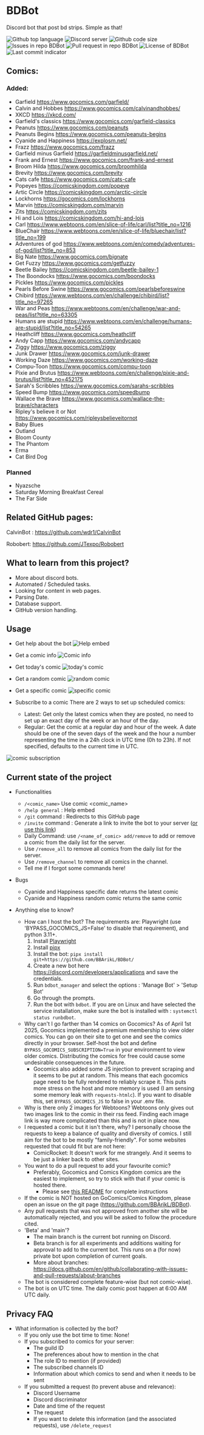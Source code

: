 # BDBot

Discord bot that post bd strips. Simple as that!

<img src="https://img.shields.io/github/languages/top/BBArikL/BDBot" alt="Github top language"/>
<img src="https://img.shields.io/discord/982838016945033247" alt="Discord server">
<img src="https://img.shields.io/github/languages/code-size/BBArikL/BDBot" alt="Github code size">
<img src="https://img.shields.io/github/issues/BBArikL/BDBot" alt="Issues in repo BDBot">
<img src="https://img.shields.io/github/issues-pr/BBArikL/BDBot" alt="Pull request in repo BDBot">
<img src="https://img.shields.io/github/license/BBArikL/BDBot" alt="License of BDBot">
<img src="https://img.shields.io/github/last-commit/BBArikL/BDBot" alt="Last commit indicator">

## Comics:
### Added:
- Garfield https://www.gocomics.com/garfield/
- Calvin and Hobbes https://www.gocomics.com/calvinandhobbes/
- XKCD https://xkcd.com/
- Garfield's classics https://www.gocomics.com/garfield-classics
- Peanuts https://www.gocomics.com/peanuts
- Peanuts Begins https://www.gocomics.com/peanuts-begins
- Cyanide and Happiness https://explosm.net/
- Frazz https://www.gocomics.com/frazz
- Garfield minus Garfield https://garfieldminusgarfield.net/
- Frank and Ernest https://www.gocomics.com/frank-and-ernest
- Broom Hilda https://www.gocomics.com/broomhilda
- Brevity https://www.gocomics.com/brevity
- Cats cafe https://www.gocomics.com/cats-cafe
- Popeyes https://comicskingdom.com/popeye
- Artic Circle https://comicskingdom.com/arctic-circle
- Lockhorns https://gocomics.com/lockhorns
- Marvin https://comicskingdom.com/marvin
- Zits https://comicskingdom.com/zits
- Hi and Lois https://comicskingdom.com/hi-and-lois
- Carl https://www.webtoons.com/en/slice-of-life/carl/list?title_no=1216
- BlueChair https://www.webtoons.com/en/slice-of-life/bluechair/list?title_no=199
- Adventures of god https://www.webtoons.com/en/comedy/adventures-of-god/list?title_no=853
- Big Nate https://www.gocomics.com/bignate
- Get Fuzzy https://www.gocomics.com/getfuzzy
- Beetle Bailey https://comicskingdom.com/beetle-bailey-1
- The Boondocks https://www.gocomics.com/boondocks
- Pickles https://www.gocomics.com/pickles
- Pearls Before Swine https://www.gocomics.com/pearlsbeforeswine
- Chibird https://www.webtoons.com/en/challenge/chibird/list?title_no=97265
- War and Peas https://www.webtoons.com/en/challenge/war-and-peas/list?title_no=63305
- Humans are stupid https://www.webtoons.com/en/challenge/humans-are-stupid/list?title_no=54265
- Heathcliff https://www.gocomics.com/heathcliff
- Andy Capp https://www.gocomics.com/andycapp
- Ziggy https://www.gocomics.com/ziggy 
- Junk Drawer https://www.gocomics.com/junk-drawer
- Working Daze https://www.gocomics.com/working-daze
- Compu-Toon https://www.gocomics.com/compu-toon
- Pixie and Brutus https://www.webtoons.com/en/challenge/pixie-and-brutus/list?title_no=452175
- Sarah's Scribbles https://www.gocomics.com/sarahs-scribbles
- Speed Bump https://www.gocomics.com/speedbump
- Wallace the Brave https://www.gocomics.com/wallace-the-brave/characters
- Ripley's believe it or Not https://www.gocomics.com/ripleysbelieveitornot
- Baby Blues
- Outland
- Bloom County
- The Phantom
- Erma
- Cat Bird Dog

### Planned
- Nyazsche
- Saturday Morning Breakfast Cereal
- The Far Side

## Related GitHub pages: 
CalvinBot : https://github.com/wdr1/CalvinBot

Robobert: https://github.com/JTexpo/Robobert

## What to learn from this project?
- More about discord bots.
- Automated / Scheduled tasks.
- Looking for content in web pages.
- Parsing Date.
- Database support.
- GitHub version handling.

## Usage
- Get help about the bot
![Help embed](https://github.com/BBArikL/BDBot/blob/assets/help.png)

- Get a comic info
![Comic info](https://github.com/BBArikL/BDBot/blob/assets/comic-info.png)

- Get today's comic
![today's comic](https://github.com/BBArikL/BDBot/blob/assets/comic-demo-1.png)

- Get a random comic
![random comic](https://github.com/BBArikL/BDBot/blob/assets/comic-demo-2.png)

- Get a specific comic
![specific comic](https://github.com/BBArikL/BDBot/blob/assets/comic-demo-3.png)

- Subscribe to a comic
There are 2 ways to set up scheduled comics: 
  - Latest: Get only the latest comics when they are posted, no need to set up an exact day of the week or an hour of the day.
  - Regular: Get the comic at a regular day and hour of the week. A date should be one of the seven days of the week and the hour a number representing the time in a 24h clock in UTC time (0h to 23h). If not specified, defaults to the current time in UTC.

![comic subscription](https://github.com/BBArikL/BDBot/blob/assets/comic-demo-4.png)

## Current state of the project
- Functionalities
  - `/<comic_name>` Use comic <comic_name>
  - `/help general` : Help embed
  - `/git` command : Redirects to this GitHub page
  - `/invite` command : Generate a link to invite the bot to your server ([or use this link](https://discord.com/api/oauth2/authorize?client_id=807780409362481163&permissions=0&scope=bot))
  - Daily Command: use `/<name_of_comic> add/remove` to add or remove a comic from the daily list for the server.
  - Use `/remove_all` to remove all comics from the daily list for the server.
  - Use `/remove_channel` to remove all comics in the channel.
  - Tell me if I forgot some commands here!

- Bugs
  - Cyanide and Happiness specific date returns the latest comic
  - Cyanide and Happiness random comic returns the same comic
 
- Anything else to know?
  - How can I host the bot? The requirements are: Playwright (use 'BYPASS_GOCOMICS_JS=False' to disable that requirement), and python 3.11+.
    1. Install [Playwright](https://playwright.dev/)
    2. Install [pipx](https://pipx.pypa.io/latest/installation/)
    3. Install the bot: `pipx install git+https://github.com/BBArikL/BDBot/`
    4. Create a new bot here https://discord.com/developers/applications and save the credentials.
    5. Run `bdbot_manager` and select the options : 'Manage Bot' > 'Setup Bot'
    6. Go through the prompts.
    7. Run the bot with `bdbot`. If you are on Linux and have selected the service installation, make sure the bot is installed with : `systemctl status runbdbot`.
  - Why can't I go farther than 14 comics on Gocomics? As of April 1st 2025, Gocomics implemented a premium membership to view older comics. You can go on their site to get one and see the comics directly in your browser. Self-host the bot and define `BYPASS_GOCOMICS_SUBSCRIPTION=True` in your environment to view older comics. Distributing the comics for free could cause some undesirable consequences in the future. 
    - Gocomics also added some JS injection to prevent scraping and it seems to be put at random. This means that each gocomics page need to be fully rendered to reliably scrape it. This puts more stress on the host and more memory is used (I am sensing some memory leak with `requests-htmlc`). If you want to disable this, set `BYPASS_GOCOMICS_JS` to false in your .env file. 
  - Why is there only 2 images for Webtoons? Webtoons only gives out two images link to the comic in their rss feed. Finding each image link is way more complicated than this and is not in place now.
  - I requested a comic but it isn't there, why? I personally choose the requests to keep a balance of quality and diversity of comics. I still aim for the bot to be mostly "family-friendly". For some websites requested that could fit but are not here:
    - ComicRocket: It doesn't work for me strangely. And it seems to be just a linker back to other sites.
  - You want to do a pull request to add your favourite comic? 
    - Preferably, Gocomics and Comics Kingdom comics are the easiest to implement, so try to stick with that if your comic is hosted there. 
      - Please see [this README](bdbot/misc/ADD_COMIC.md) for complete instructions
  - If the comic is NOT hosted on GoComics/Comics Kingdom, please open an issue on the git page (https://github.com/BBArikL/BDBot). 
  - Any pull requests that was not approved from another site will be automatically rejected, and you will be asked to follow the procedure cited.
  - 'Beta' and 'main'?
    - The main branch is the current bot running on Discord.
    - Beta branch is for all experiments and additions waiting for approval to add to the current bot. This runs on a (for now) private bot upon completion of current goals.
    - More about branches: https://docs.github.com/en/github/collaborating-with-issues-and-pull-requests/about-branches
  - The bot is considered complete feature-wise (but not comic-wise).
  - The bot is on UTC time. The daily comic post happen at 6:00 AM UTC daily.

## Privacy FAQ
- What information is collected by the bot?
  - If you only use the bot time to time: None!
  - If you subscribed to comics for your server:
    - The guild ID
    - The preferences about how to mention in the chat
    - The role ID to mention (if provided)
    - The subscribed channels ID
    - Information about which comics to send and when it needs to be sent
  - If you submitted a request (to prevent abuse and relevance):
    - Discord Username
    - Discord discriminator
    - Date and time of the request
    - The request
    - If you want to delete this information (and the associated requests), use `/delete_request`


